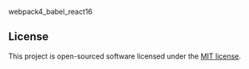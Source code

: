 webpack4_babel_react16

## License

This project is open-sourced software licensed under the [MIT license](http://opensource.org/licenses/MIT).
